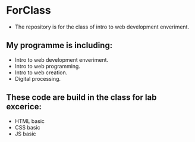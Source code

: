 # ForClass
- The repository is for the class of intro to web development enveriment.

## My programme is including:
* Intro to web development enveriment.
* Intro to web programming.
* Intro to web creation.
* Digital processing.

## These code are build in the class for lab excerice:
* HTML basic
* CSS basic
* JS basic


